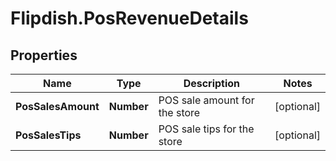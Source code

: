 # Flipdish.PosRevenueDetails

## Properties
Name | Type | Description | Notes
------------ | ------------- | ------------- | -------------
**PosSalesAmount** | **Number** | POS sale amount for the store | [optional] 
**PosSalesTips** | **Number** | POS sale tips for the store | [optional] 


